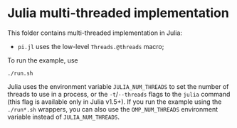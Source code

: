 # Julia multi-threaded implementation

This folder contains multi-threaded implementation in Julia:

* `pi.jl` uses the low-level `Threads.@threads` macro;

To run the example, use
```
./run.sh
```
Julia uses the environment variable `JULIA_NUM_THREADS` to set the number of
threads to use in a process, or the `-t`/`--threads` flags to the `julia`
command (this flag is available only in Julia v1.5+).  If you run the example
using the `./run*.sh` wrappers, you can also use the `OMP_NUM_THREADS`
environment variable instead of `JULIA_NUM_THREADS`.
